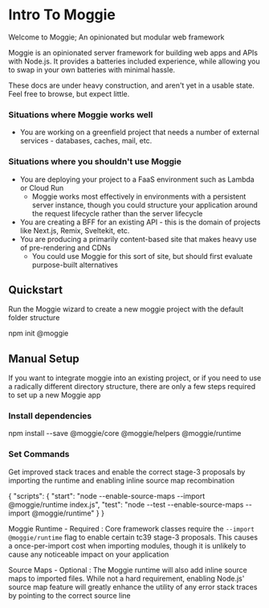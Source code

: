 # Intro To Moggie

<link-summary>
Welcome to Moggie; An opinionated but modular web framework
</link-summary>

Moggie is an opinionated server framework for building web apps and APIs with Node.js. It provides a batteries included
experience, while allowing you to swap in your own batteries with minimal hassle.

<warning>
    These docs are under heavy construction, and aren't yet in a usable state. Feel free to browse, but expect little.
</warning>

### Situations where Moggie works well

- You are working on a greenfield project that needs a number of external services - databases, caches, mail, etc.

### Situations where you shouldn't use Moggie

- You are deploying your project to a FaaS environment such as Lambda or Cloud Run
  - Moggie works most effectively in environments with a persistent server instance, though you could structure your application around the request lifecycle rather than the server lifecycle
- You are creating a BFF for an existing API - this is the domain of projects like Next.js, Remix, Sveltekit, etc. 
- You are producing a primarily content-based site that makes heavy use of pre-rendering and CDNs
  - You could use Moggie for this sort of site, but should first evaluate purpose-built alternatives

## Quickstart

Run the Moggie wizard to create a new moggie project with the default folder structure

<code-block lang="shell" prompt="$">
npm init @moggie
</code-block>

## Manual Setup

If you want to integrate moggie into an existing project, or if you need to use a radically different directory structure,
there are only a few steps required to set up a new Moggie app

### Install dependencies

<code-block lang="shell" prompt="$">
npm install --save @moggie/core @moggie/helpers @moggie/runtime
</code-block>

### Set Commands

Get improved stack traces and enable the correct stage-3 proposals by importing the runtime and enabling inline source
map recombination

<code-block lang="json" validate="true">
{
    "scripts": {
        "start": "node --enable-source-maps --import @moggie/runtime index.js",
        "test": "node --test --enable-source-maps --import @moggie/runtime"
    }
}
</code-block>

Moggie Runtime - Required
: Core framework classes require the `--import @moggie/runtime` flag to enable certain tc39 stage-3 proposals. This causes
a once-per-import cost when importing modules, though it is unlikely to cause any noticeable impact on your application

Source Maps - Optional
: The Moggie runtime will also add inline source maps to imported files. While not a hard requirement, enabling Node.js'
source map feature will greatly enhance the utility of any error stack traces by pointing to the correct source line